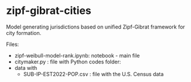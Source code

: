 # zipf-gibrat-cities
Model generating jurisdictions based on unified Zipf-Gibrat framework for city formation.

Files:
* zipf-weibull-model-rank.ipynb: notebook - main file
* citymaker.py : file with Python codes
folder:
* data with
  * SUB-IP-EST2022-POP.csv : file with the U.S. Census data
